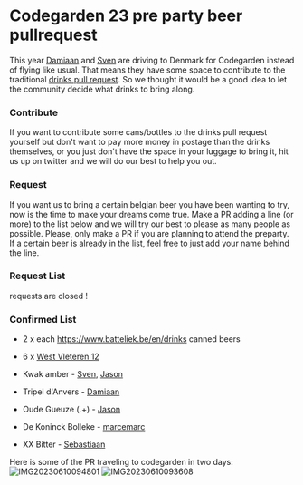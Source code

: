 # Codegarden 23 pre party beer pullrequest
This year [Damiaan](https://twitter.com/dampeebe) and [Sven](https://twitter.com/migaroez) are driving to Denmark for Codegarden instead of flying like usual. That means they have some space to contribute to the traditional [drinks pull request](https://umbraco.com/blog/codegarden-pre-party-and-drinks-pull-request/). So we thought it would be a good idea to let the community decide what drinks to bring along.

### Contribute
If you want to contribute some cans/bottles to the drinks pull request yourself but don't want to pay more money in postage than the drinks themselves, or you just don't have the space in your luggage to bring it, hit us up on twitter and we will do our best to help you out.

### Request
If you want us to bring a certain belgian beer you have been wanting to try, now is the time to make your dreams come true. Make a PR adding a line (or more) to the list below and we will try our best to please as many people as possible. Please, only make a PR if you are planning to attend the preparty.
If a certain beer is already in the list, feel free to just add your name behind the line.

### Request List
requests are closed !

### Confirmed List
* 2 x each https://www.batteliek.be/en/drinks canned beers
* 6 x [West Vleteren 12](https://www.trappistwestvleteren.be/nl/onze-bieren/trappist-westvleteren-12)

* Kwak amber - [Sven](https://twitter.com/migaroez), [Jason](https://twitter.com/jasonelkin86)
* Tripel d'Anvers - [Damiaan](https://twitter.com/dampeebe)
* Oude Gueuze (.+) - [Jason](https://twitter.com/jasonelkin86)
* De Koninck Bolleke - [marcemarc](https://twitter.com/marcemarc)
* XX Bitter - [Sebastiaan](https://elk.zone/cultiv.social/@sebastiaan)

Here is some of the PR traveling to codegarden in two days:
![IMG20230610094801](https://github.com/BelgianUmbracoUserGroup/CG23PPBPR/assets/1857460/2becc7d1-6aa3-4939-8f9b-10dbc152eb88)
![IMG20230610093608](https://github.com/BelgianUmbracoUserGroup/CG23PPBPR/assets/1857460/2f59de36-b885-4f9e-aa49-e5557766387e)

